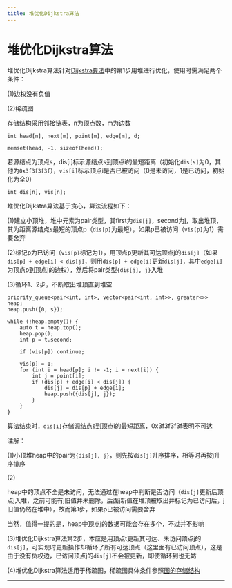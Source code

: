 ```yaml
---
title: 堆优化Dijkstra算法
---
```


# 堆优化Dijkstra算法

<script type="text/javascript" src="/include/head.js"></script>

堆优化Dijkstra算法针对<a href="https://www.dywan.xyz/note/202103/170002">Dijkstra算法</a>中的第1步用堆进行优化，使用时需满足两个条件：

(1)边权没有负值

(2)稀疏图

存储结构采用邻接链表，n为顶点数，m为边数

```
int head[n], next[m], point[m], edge[m], d;

memset(head, -1, sizeof(head));
```

若源结点为顶点s，dis[i]标示源结点s到顶点i的最短距离（初始化`dis[s]`为0，其他为`0x3f3f3f3f`），`vis[i]`标示顶点i是否已被访问（0是未访问，1是已访问，初始化为全0）

```
int dis[n], vis[n];
```

堆优化Dijkstra算法基于贪心，算法流程如下：

(1)建立小顶堆，堆中元素为pair类型，其first为`dis[j]`，second为j，取出堆顶，其为距离源结点s最短的顶点p（`dis[p]`为最短），如果p已被访问（`vis[p]`为1）需要舍弃

(2)标记p为已访问（`vis[p]`标记为1），用顶点p更新其可达顶点j的`dis[j]`（如果`dis[p] + edge[i] < dis[j]`，则用`dis[p] + edge[i]`更新`dis[j]`，其中`edge[i]`为顶点p到顶点j的边权），然后将pair类型`{dis[j], j}`入堆

(3)循环1、2步，不断取出堆顶直到堆空

```
priority_queue<pair<int, int>, vector<pair<int, int>>, greater<>> heap;
heap.push({0, s});

while (!heap.empty()) {
    auto t = heap.top();
    heap.pop();
    int p = t.second;

    if (vis[p]) continue;

    vis[p] = 1;
    for (int i = head[p]; i != -1; i = next[i]) {
        int j = point[i];
        if (dis[p] + edge[i] < dis[j]) {
            dis[j] = dis[p] + edge[i];
            heap.push({dis[j], j});
        }
    }
}
```

算法结束时，`dis[i]`存储源结点s到顶点i的最短距离，0x3f3f3f3f表明不可达

注解：

(1)小顶堆heap中的pair为`{dis[j], j}`，则先按`dis[j]`升序排序，相等时再按j升序排序

(2)

heap中的顶点不全是未访问，无法通过在heap中判断是否访问（`dis[j]`更新后顶点j入堆，之前可能有j旧值并未删除，后面j新值在堆顶被取出并标记为已访问后，j旧值仍然在堆中），故而第1步，如果p已被访问需要舍弃

当然，值得一提的是，heap中顶点j的数据可能会存在多个，不过并不影响

(3)堆优化Dijkstra算法第2步，本应是用顶点t更新其可达、未访问顶点j的`dis[j]`，可实现时更新操作却循环了所有可达顶点（这里面有已访问顶点），这是由于没有负权边，已访问顶点j的`dis[j]`不会被更新，即使循环到也无妨

(4)堆优化Dijkstra算法适用于稀疏图，稀疏图具体条件参照<a href="https://www.dywan.xyz/note/202103/050001">图的存储结构</a>

---

<script type="text/javascript" src="/include/tail.js"></script>
